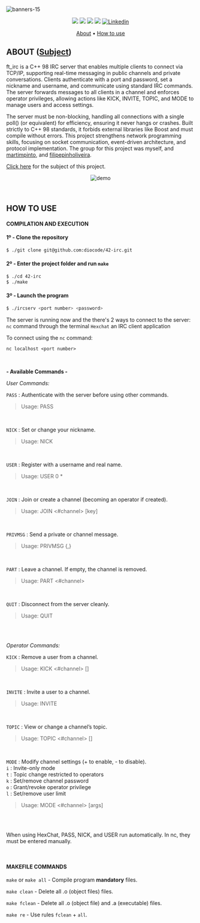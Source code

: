 ![banners-15](https://github.com/user-attachments/assets/c6a26c37-4d6d-49b0-b2d8-7e660ea9adc0)

<p align="center">
	<img src="https://img.shields.io/badge/status-finished-success?color=%2312bab9&style=flat-square"/>
	<img src="https://img.shields.io/badge/evaluated-05%20%2F%2012%20%2F%202024-success?color=%2312bab9&style=flat-square"/>
	<img src="https://img.shields.io/badge/score-100%20%2F%20100-success?color=%2312bab9&style=flat-square"/>
	<img src="https://img.shields.io/github/last-commit/diocode/42-irc?color=%2312bab9&style=flat-square"/>
	<a href='https://www.linkedin.com/in/diogo-gsilva' target="_blank"><img alt='Linkedin' src='https://img.shields.io/badge/LinkedIn-100000?style=flat-square&logo=Linkedin&logoColor=white&labelColor=0A66C2&color=0A66C2'/></a>
</p>

<p align="center">
	<a href="#about">About</a> •
	<a href="#how-to-use">How to use</a>
</p>

## ABOUT ([Subject](/.github/en.subject.pdf))

ft_irc is a C++ 98 IRC server that enables multiple clients to connect via TCP/IP, supporting real-time messaging in public channels and private conversations. Clients authenticate with a port and password, set a nickname and username, and communicate using standard IRC commands. The server forwards messages to all clients in a channel and enforces operator privileges, allowing actions like KICK, INVITE, TOPIC, and MODE to manage users and access settings.

The server must be non-blocking, handling all connections with a single poll() (or equivalent) for efficiency, ensuring it never hangs or crashes. Built strictly to C++ 98 standards, it forbids external libraries like Boost and must compile without errors. This project strengthens network programming skills, focusing on socket communication, event-driven architecture, and protocol implementation. The group for this project was myself, and [martimpinto](https://github.com/MartimPinto), and [filipepinholiveira](https://github.com/filipepinholiveira).

<a href="/.github/en.subject.pdf">Click here</a> for the subject of this project.

<p align="center">
  <img src="https://github.com/user-attachments/assets/53e5faa5-0f94-45b3-a62f-93fac40d08a0" alt="demo">
</p>

<br>

## HOW TO USE
#### COMPILATION AND EXECUTION
#### 1º - Clone the repository
```bash
$ ./git clone git@github.com:diocode/42-irc.git
```

#### 2º - Enter the project folder and run `make`
```bash
$ ./cd 42-irc
$ ./make
```

#### 3º - Launch the program
```bash
$ ./ircserv <port number> <password>
```

The server is running now and the there's 2 ways to connect to the server:
`nc` command through the terminal
`Hexchat` an IRC client application

To connect using the `nc` command:

```shell
nc localhost <port number>
```

<br>

**- Available Commands -**

*User Commands:*

`PASS` : Authenticate with the server before using other commands.
>Usage: PASS <password>

<br>

`NICK` : Set or change your nickname.
>Usage: NICK <nickname>

<br>

`USER` : Register with a username and real name.
>Usage: USER <username> 0 * <realname>

<br>

`JOIN` : Join or create a channel (becoming an operator if created).
>Usage: JOIN <#channel> [key]

<br>

`PRIVMSG` : Send a private or channel message.
>Usage: PRIVMSG <target>{,<target>} <message>

<br>

`PART` : Leave a channel. If empty, the channel is removed.
>Usage: PART <#channel>

<br>

`QUIT` : Disconnect from the server cleanly.
> Usage: QUIT

<br>

<br>

*Operator Commands:*

`KICK` : Remove a user from a channel.
>Usage: KICK <#channel> <user> [<reason>]

<br>

`INVITE` : Invite a user to a channel.
>Usage: INVITE <nickname> <channel>

<br>

`TOPIC` : View or change a channel’s topic.
>Usage: TOPIC <#channel> [<topic>]

<br>

`MODE` : Modify channel settings (+ to enable, - to disable).
	<br>`i` : Invite-only mode
        <br>`t` : Topic change restricted to operators
        <br>`k` : Set/remove channel password
        <br>`o` : Grant/revoke operator privilege
        <br>`l` : Set/remove user limit
 >Usage: MODE <#channel> <modestring> [args]

<br>
<br>

When using HexChat, PASS, NICK, and USER run automatically. In nc, they must be entered manually.

<br>

#### MAKEFILE COMMANDS
`make` or `make all` - Compile program **mandatory** files.

`make clean` - Delete all .o (object files) files.

`make fclean` - Delete all .o (object file) and .a (executable) files.

`make re` - Use rules `fclean` + `all`.
